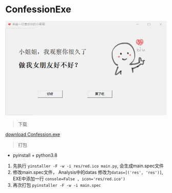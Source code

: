 # ConfessionExe

![view](./view.gif)

> 下载

[download Confession.exe](https://github.com/zhuzhenyuan/ConfessionExe/releases/download/first/Confession.exe)

> 打包

* pyinstall + python3.8

1. 先执行 `yinstaller -F -w -i res/red.ico main.py`, 会生成main.spec文件
2. 修改main.spec文件， Analysis中的datas 修改为`datas=[('res', 'res')]`, EXE中添加一行 `console=False , icon='res/red.ico')`
3. 再次打包 `pyinstaller -F -w -i main.spec`
